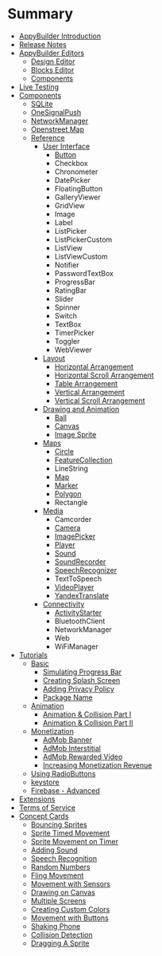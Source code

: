 # Summary

* [AppyBuilder Introduction](README.md)
* [Release Notes](release-notes.md)
* [AppyBuilder Editors](editors.md)
  * [Design Editor](editors/designeditor.md)
  * [Blocks Editor](editors/blocks-editor.md)
  * [Components](editors/components.md)
* [Live Testing](live-testing.md)
* [Components](components.md)
  * [SQLite](components/sqlite.md)
  * [OneSignalPush](components/onesignalpush.md)
  * [NetworkManager](components/networkmanager.md)
  * [Openstreet Map](components/openstreet-map.md)
  * [Reference](components/reference.md)
    * [User Interface](components/reference/user-interface.md)
      * [Button](components/reference/user-interface/button.md)
      * Checkbox
      * Chronometer
      * DatePicker
      * FloatingButton
      * GalleryViewer
      * GridView
      * Image
      * Label
      * ListPicker
      * ListPickerCustom
      * ListView
      * ListViewCustom
      * Notifier
      * PasswordTextBox
      * ProgressBar
      * RatingBar
      * Slider
      * Spinner
      * Switch
      * TextBox
      * TimerPicker
      * Toggler
      * WebViewer
    * [Layout](components/reference/layout.md)
      * [Horizontal Arrangement](components/reference/layout/horizontal-arrangement.md)
      * [Horizontal Scroll Arrangement](components/reference/layout/horizontal-scroll-arrangement.md)
      * [Table Arrangement](components/reference/layout/table-arrangement.md)
      * [Vertical Arrangement](components/reference/layout/vertical-arrangement.md)
      * [Vertical Scroll Arrangement](components/reference/layout/vertical-scroll-arrangement.md)
    * [Drawing and Animation](components/reference/drawing-and-animation.md)
      * [Ball](components/reference/drawing-and-animation/ball.md)
      * [Canvas](components/reference/drawing-and-animation/canvas.md)
      * [Image Sprite](components/reference/drawing-and-animation/image-sprite.md)
    * [Maps](components/reference/maps.md)
      * [Circle](components/reference/maps/circle.md)
      * [FeatureCollection](components/reference/maps/featurecollection.md)
      * LineString
      * [Map](components/reference/maps/map.md)
      * [Marker](components/reference/maps/marker.md)
      * [Polygon](components/reference/maps/polygon.md)
      * Rectangle
    * [Media](components/reference/media.md)
      * Camcorder
      * [Camera](components/reference/media/camera.md)
      * [ImagePicker](components/reference/media/imagepicker.md)
      * [Player](components/reference/media/player.md)
      * [Sound](components/reference/media/sound.md)
      * [SoundRecorder](components/reference/media/soundrecorder.md)
      * [SpeechRecognizer](components/reference/media/speechrecognizer.md)
      * TextToSpeech
      * [VideoPlayer](components/reference/media/videoplayer.md)
      * [YandexTranslate](components/reference/media/yandextranslate.md)
    * [Connectivity](components/reference/connectivity.md)
      * [ActivityStarter](components/reference/connectivity/activitystarter.md)
      * BluetoothClient
      * NetworkManager
      * Web
      * WiFiManager
* [Tutorials](tutorials.md)
  * [Basic](basic.md)
    * [Simulating Progress Bar](basic/simulating-progress-bar.md)
    * [Creating Splash Screen](creating-splash-screen.md)
    * [Adding Privacy Policy](adding-privacy-policy.md)
    * [Package Name](basic/package-name.md)
  * [Animation](animation.md)
    * [Animation & Collision Part I](animation/animation-and-collision-part-i.md)
    * [Animation & Collision Part II](animation/animation-and-collision-part-ii.md)
  * [Monetization](monetization.md)
    * [AdMob Banner](monetization/admob-monetization2.md)
    * [AdMob Interstitial](monetization/admob-interstitial.md)
    * [AdMob Rewarded Video](monetization/admob-rewarded-video.md)
    * [Increasing  Monetization Revenue](monetization/increasing-monetization-revenue.md)
  * [Using RadioButtons](using-radiobuttons.md)
  * [keystore](keystore.md)
  * [Firebase - Advanced](firebase-advanced.md)
* [Extensions](extensions.md)
* [Terms of Service](terms-of-service.md)
* [Concept Cards](concept-cards.md)
  * [Bouncing Sprites](bouncing-sprites.md)
  * [Sprite Timed Movement](sprite-timed-movement.md)
  * [Sprite Movement on Timer](sprite-movement-on-timer.md)
  * [Adding Sound](adding-sound.md)
  * [Speech Recognition](speech-recognition.md)
  * [Random Numbers](random-numbers.md)
  * [Fling Movement](fling-movement.md)
  * [Movement with Sensors](movement-with-sensors.md)
  * [Drawing on Canvas](drawing-on-canvas.md)
  * [Multiple Screens](multiple-screens.md)
  * [Creating Custom Colors](creating-custom-colors.md)
  * [Movement with Buttons](movement-with-buttons.md)
  * [Shaking Phone](shaking-phone.md)
  * [Collision Detection](collision-detection.md)
  * [Dragging A Sprite](dragging-a-sprite.md)

